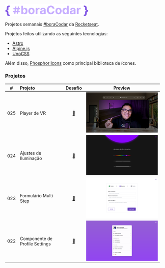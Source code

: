 <img height="40px" src=".github/assets/logo.svg" />

Projetos semanais [#boraCodar](https://www.rocketseat.com.br/boracodar) da
[Rocketseat](https://www.rocketseat.com.br/).

Projetos feitos utilizando as seguintes tecnologias:

- [Astro](https://astro.build/)
- [Alpine.js](https://alpinejs.dev/)
- [UnoCSS](https://unocss.dev/)

Além disso, [Phosphor Icons](https://phosphoricons.com/) como principal biblioteca de ícones.

### Projetos

|  #  | Projeto                        |                                                      Desafio                                                       |                                                   Preview                                                   |
| :-: | :----------------------------- | :----------------------------------------------------------------------------------------------------------------: | :---------------------------------------------------------------------------------------------------------: |
| 025 | Player de VR                   |           [:link:](https://www.rocketseat.com.br/boracodar/desafios-anteriores/player-de-vr-desafio-25)            | [<img width="500px" src=".github/assets/previews/025.png" />](https://dreisss.github.io/rkt-boracodar/025/) |
| 024 | Ajustes de Iluminação          |       [:link:](https://www.rocketseat.com.br/boracodar/desafios-anteriores/ajustes-de-iluminacao-desafio-24)       | [<img width="500px" src=".github/assets/previews/024.png" />](https://dreisss.github.io/rkt-boracodar/024/) |
| 023 | Formulário Multi Step          |     [:link:](https://www.rocketseat.com.br/boracodar/desafios-anteriores/um-formulario-multi-step-desafio-23)      | [<img width="500px" src=".github/assets/previews/023.png" />](https://dreisss.github.io/rkt-boracodar/023/) |
| 022 | Componente de Profile Settings | [:link:](https://www.rocketseat.com.br/boracodar/desafios-anteriores/um-componente-de-profile-settings-desafio-22) | [<img width="500px" src=".github/assets/previews/022.png" />](https://dreisss.github.io/rkt-boracodar/022/) |
